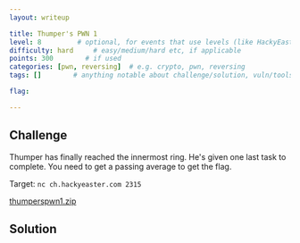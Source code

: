 ```yaml
---
layout: writeup

title: Thumper's PWN 1
level: 8         # optional, for events that use levels (like HackyEaster)
difficulty: hard     # easy/medium/hard etc, if applicable
points: 300        # if used
categories: [pwn, reversing]  # e.g. crypto, pwn, reversing
tags: []        # anything notable about challenge/solution, vuln/tools/etc

flag:

---
```


## Challenge

Thumper has finally reached the innermost ring. He's given one last task to complete. You need to get a passing average to get the flag.

Target: `nc ch.hackyeaster.com 2315`

[thumperspwn1.zip](writeupfiles/thumperspwn1.zip)

## Solution


